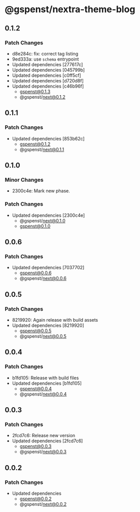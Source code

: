 # @gspenst/nextra-theme-blog

## 0.1.2

### Patch Changes

- d8e284c: fix: correct tag listing
- 9ed333a: use `schema` entrypoint
- Updated dependencies [277617c]
- Updated dependencies [045799b]
- Updated dependencies [c0ff5cf]
- Updated dependencies [d720d8f]
- Updated dependencies [c46b96f]
  - gspenst@0.1.3
  - @gspenst/next@0.1.2

## 0.1.1

### Patch Changes

- Updated dependencies [853b62c]
  - gspenst@0.1.2
  - @gspenst/next@0.1.1

## 0.1.0

### Minor Changes

- 2300c4e: Mark new phase.

### Patch Changes

- Updated dependencies [2300c4e]
  - @gspenst/next@0.1.0
  - gspenst@0.1.0

## 0.0.6

### Patch Changes

- Updated dependencies [7037702]
  - gspenst@0.0.6
  - @gspenst/next@0.0.6

## 0.0.5

### Patch Changes

- 8219920: Again release with build assets
- Updated dependencies [8219920]
  - gspenst@0.0.5
  - @gspenst/next@0.0.5

## 0.0.4

### Patch Changes

- b1fd105: Release with build files
- Updated dependencies [b1fd105]
  - gspenst@0.0.4
  - @gspenst/next@0.0.4

## 0.0.3

### Patch Changes

- 2fcd7c6: Release new version
- Updated dependencies [2fcd7c6]
  - gspenst@0.0.3
  - @gspenst/next@0.0.3

## 0.0.2

### Patch Changes

- Updated dependencies
  - gspenst@0.0.2
  - @gspenst/next@0.0.2
